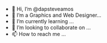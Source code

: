 - 👋 Hi, I’m @dapsteveamos
- 👀 I’m a Graphics and Web Designer...
- 🌱 I’m currently learning ...
- 💞️ I’m looking to collaborate on ...
- 📫 How to reach me ...

<!---
dapsteveamos/dapsteveamos is a ✨ special ✨ repository because its `README.md` (this file) appears on your GitHub profile.
You can click the Preview link to take a look at your changes.
--->
